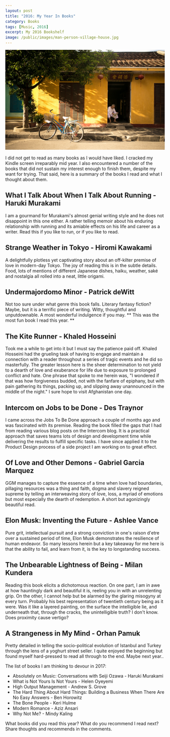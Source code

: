 ```yaml
---
layout: post
title: "2016: My Year In Books"
category: Books
tags: [Music, 2016]
excerpt: My 2016 Bookshelf
image: /public/images/man-person-village-house.jpg
---
```


![My 2016 Bookshelf](/public/images/man-person-village-house.jpg)

 I did not get to read as many books as I would have liked. I cracked my Kindle screen irreparably mid year. I also encountered a number of the books that did not sustain my interest enough to finish them, despite my want for trying. That said, here is a summary of the books I read and what I thought about them.

## What I Talk About When I Talk About Running - Haruki Murakami
I am a gourmand for Murakami's almost genial writing style and he does not disappoint in this one either. A rather telling memoir about his enduring relationship with running and its amiable effects on his life and career as a writer. Read this if you like to run, or if you like to read.

## Strange Weather in Tokyo - Hiromi Kawakami
A delightfully plotless yet captivating story about an off-kilter premise of love in modern-day Tokyo. The joy of reading this is in the subtle details. Food, lots of mentions of different Japanese dishes, haiku, weather, saké and nostalgia all rolled into a neat, little origami.

## Undermajordomo Minor - Patrick deWitt
Not too sure under what genre this book falls. Literary fantasy fiction? Maybe, but it is a terrific piece of writing. Witty, thoughtful and unputdownable. A most wonderful indulgence if you may. ** This was the most fun book I read this year. **

## The Kite Runner - Khaled Hosseini
Took me a while to get into it but I must say the patience paid off. Khaled Hosseini had the grueling task of having to engage and maintain a connection with a reader throughout a series of tragic events and he did so masterfully. The greater lesson here is the sheer determination to not yield to a dearth of love and exuberance for life due to exposure to prolonged conflict and hate. One phrase that spoke to me herein was, "I wondered if that was how forgiveness budded, not with the fanfare of epiphany, but with pain gathering its things, packing up, and slipping away unannounced in the middle of the night." I sure hope to visit Afghanistan one day.

## Intercom on Jobs to be Done - Des Traynor
I came across the Jobs To Be Done approach a couple of months ago and was fascinated with its premise. Reading the book filled the gaps that I had from reading various blog posts on the Intercom blog. It is a practical approach that saves teams lots of design and development time while delivering the results to fulfill specific tasks. I have since applied it to the Product Design process of a side project I am working on to great effect.

## Of Love and Other Demons - Gabriel Garcia Marquez
GGM manages to capture the essence of a time when love had boundaries, pillaging resources was a thing and faith, dogma and slavery reigned supreme by telling an interweaving story of love, loss, a myriad of emotions but most especially the dearth of redemption. A short but agonizingly beautiful read.

## Elon Musk: Inventing the Future - Ashlee Vance
Pure grit, intellectual pursuit and a strong conviction in one's raison d'etre over a sustained period of time, Elon Musk demonstrates the resilience of human endeavor. So many lessons herein but a key takeaway for me here is that the ability to fail, and learn from it, is the key to longstanding success.

## The Unbearable Lightness of Being - Milan Kundera
Reading this book elicits a dichotomous reaction. On one part, I am in awe at how hauntingly dark and beautiful it is, reeling you in with an unrelenting grip. On the other, I cannot help but be alarmed by the glaring misogyny at every turn. Probably his best representation of twentieth century being as it were. Was it like a layered painting, on the surface the intelligible lie, and underneath that, through the cracks, the unintelligible truth? I don't know. Does proximity cause vertigo?

## A Strangeness in My Mind - Orhan Pamuk
Pretty detailed in telling the socio-political evolution of Istanbul and Turkey through the lens of a yoghurt street seller. I quite enjoyed the beginning but found myself hard-pressed to read all through to the end. Maybe next year..

The list of books I am thinking to devour in 2017:

- Absolutely on Music: Conversations with Seiji Ozawa - Haruki Murakami
- What is Not Yours Is Not Yours - Helen Oyeyemi
- High Output Management - Andrew S. Grove
- The Hard Thing About Hard Things: Building a Business When There Are No Easy Answers - Ben Horowitz
- The Bone People - Keri Hulme
- Modern Romance - Aziz Ansari
- Why Not Me? - Mindy Kaling

What books did you read this year? What do you recommend I read next? Share thoughts and recommends in the comments.


